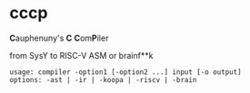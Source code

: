 # cccp
**C**auphenuny's **C** **C**om**P**iler

from SysY to RISC-V ASM or brainf**k

```shell
usage: compiler -option1 [-option2 ...] input [-o output]
options: -ast | -ir | -koopa | -riscv | -brain
```